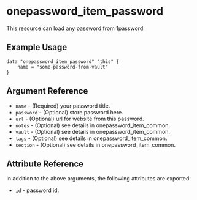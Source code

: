 # onepassword_item_password

This resource can load any password from 1password.

## Example Usage

```hcl
data "onepassword_item_password" "this" {
    name = "some-password-from-vault"
}
```
## Argument Reference

* `name` - (Required) your password title.
* `password` - (Optional) store password here.
* `url` - (Optional) url for website from this password.
* `notes` - (Optional) see details in onepassword_item_common.
* `vault` - (Optional) see details in onepassword_item_common.
* `tags` - (Optional) see details in onepassword_item_common.
* `section` - (Optional) see details in onepassword_item_common.

## Attribute Reference

In addition to the above arguments, the following attributes are exported:

* `id` - password id.
